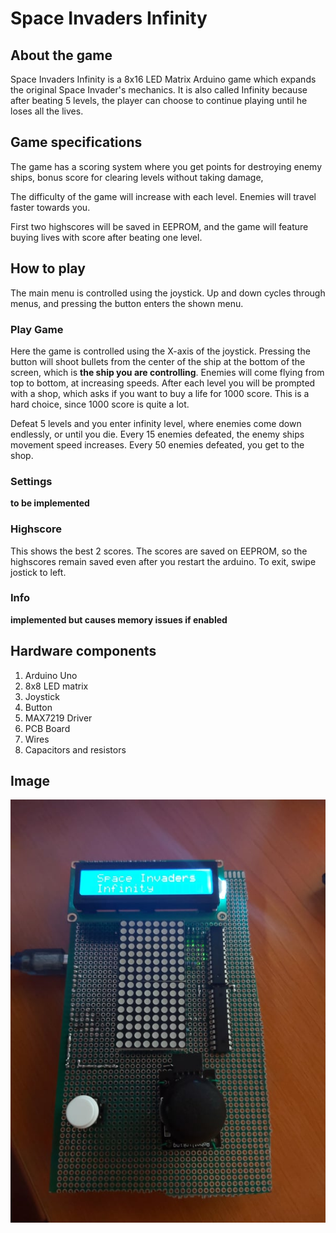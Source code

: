 # Space Invaders Infinity
## About the game

Space Invaders Infinity is a 8x16 LED Matrix Arduino game which expands the original Space Invader's mechanics. 
It is also called Infinity because after beating 5 levels, the player can choose to continue playing until he loses all the lives.

## Game specifications

The game has a scoring system where you get points for destroying enemy ships, bonus score for clearing levels without taking damage, 

The difficulty of the game will increase with each level. Enemies will travel faster towards you.

First two highscores will be saved in EEPROM, and the game will feature buying lives with score after beating one level.

## How to play

The main menu is controlled using the joystick. Up and down cycles through menus, and pressing the button enters the shown menu.

### Play Game

Here the game is controlled using the X-axis of the joystick. Pressing the button will shoot bullets from the center of the ship at the bottom of the screen, which is **the ship you are controlling**. Enemies will come flying from top to bottom, at increasing speeds. After each level you will be prompted with a shop, which asks if you want to buy a life for 1000 score. This is a hard choice, since 1000 score is quite a lot.

Defeat 5 levels and you enter infinity level, where enemies come down endlessly, or until you die. Every 15 enemies defeated, the enemy ships movement speed increases. Every 50 enemies defeated, you get to the shop.

### Settings

**to be implemented**

### Highscore

This shows the best 2 scores. The scores are saved on EEPROM, so the highscores remain saved even after you restart the arduino.
To exit, swipe jostick to left.

### Info

**implemented but causes memory issues if enabled**



## Hardware components
1. Arduino Uno
2. 8x8 LED matrix
3. Joystick
4. Button
5. MAX7219 Driver
6. PCB Board
7. Wires
8. Capacitors and resistors

## Image 
![Project image](project.jpg)
